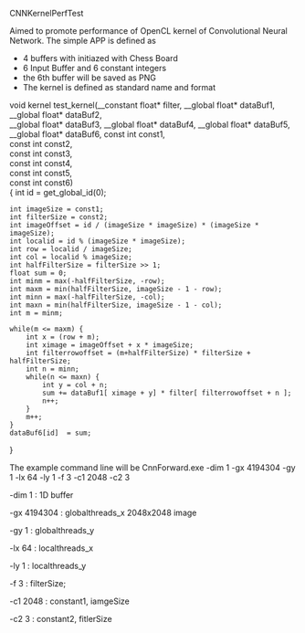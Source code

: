 
CNNKernelPerfTest

Aimed to promote performance of OpenCL kernel of  Convolutional Neural Network.  The simple APP is defined as 
 * 4 buffers with initiazed with Chess Board  
 * 6 Input Buffer and 6 constant integers
 * the 6th buffer will be saved as PNG 
 * The kernel is defined as standard name and format 
 
void kernel test_kernel(__constant float* filter,
						__global float* dataBuf1,
						__global float* dataBuf2,	
						__global float* dataBuf3,
						__global float* dataBuf4,
						__global float* dataBuf5,
						__global float* dataBuf6,
						const int const1,  
						const int const2,  
						const int const3,  
						const int const4,  
						const int const5,  
						const int const6)  
{
	int id = get_global_id(0);
	
	int imageSize = const1;
	int filterSize = const2;
	int imageOffset = id / (imageSize * imageSize) * (imageSize * imageSize);
	int localid = id % (imageSize * imageSize);
	int row = localid / imageSize;
	int col = localid % imageSize;
	int halfFilterSize = filterSize >> 1;
	float sum = 0;
	int minm = max(-halfFilterSize, -row);
	int maxm = min(halfFilterSize, imageSize - 1 - row);
	int minn = max(-halfFilterSize, -col);
	int maxn = min(halfFilterSize, imageSize - 1 - col);
	int m = minm;	
		
	while(m <= maxm) {
		int x = (row + m);
		int ximage = imageOffset + x * imageSize;
		int filterrowoffset = (m+halfFilterSize) * filterSize + halfFilterSize;
		int n = minn;
		while(n <= maxn) {
			int y = col + n;
			sum += dataBuf1[ ximage + y] * filter[ filterrowoffset + n ];
			n++;
		}
		m++;
	}
	dataBuf6[id]  = sum;
}

The example command line will be 
CnnForward.exe -dim 1 -gx 4194304 -gy 1 -lx 64 -ly 1  -f 3 -c1 2048 -c2 3 


-dim 1        :  1D buffer

-gx  4194304  :   globalthreads_x 2048x2048 image

-gy  1        :   globalthreads_y 

-lx  64       :   localthreads_x 

-ly  1        :   localthreads_y

-f  3         :   filterSize; 

-c1  2048     :    constant1,  iamgeSize

-c2  3        :    constant2,  fitlerSize



